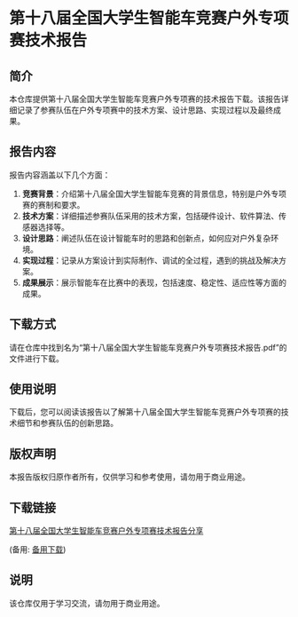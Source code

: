 # 第十八届全国大学生智能车竞赛户外专项赛技术报告

## 简介

本仓库提供第十八届全国大学生智能车竞赛户外专项赛的技术报告下载。该报告详细记录了参赛队伍在户外专项赛中的技术方案、设计思路、实现过程以及最终成果。

## 报告内容

报告内容涵盖以下几个方面：

1. **竞赛背景**：介绍第十八届全国大学生智能车竞赛的背景信息，特别是户外专项赛的赛制和要求。
2. **技术方案**：详细描述参赛队伍采用的技术方案，包括硬件设计、软件算法、传感器选择等。
3. **设计思路**：阐述队伍在设计智能车时的思路和创新点，如何应对户外复杂环境。
4. **实现过程**：记录从方案设计到实际制作、调试的全过程，遇到的挑战及解决方案。
5. **成果展示**：展示智能车在比赛中的表现，包括速度、稳定性、适应性等方面的成果。

## 下载方式

请在仓库中找到名为“第十八届全国大学生智能车竞赛户外专项赛技术报告.pdf”的文件进行下载。

## 使用说明

下载后，您可以阅读该报告以了解第十八届全国大学生智能车竞赛户外专项赛的技术细节和参赛队伍的创新思路。

## 版权声明

本报告版权归原作者所有，仅供学习和参考使用，请勿用于商业用途。

## 下载链接
[第十八届全国大学生智能车竞赛户外专项赛技术报告分享](https://pan.quark.cn/s/3ea8c6d1f8de) 

(备用: [备用下载](https://pan.baidu.com/s/1bF2_49GBfzpKnSds_FaSfA?pwd=1234))

## 说明

该仓库仅用于学习交流，请勿用于商业用途。
